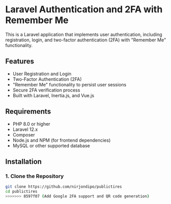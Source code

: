 # Laravel Authentication and 2FA with Remember Me

This is a Laravel application that implements user authentication, including registration, login, and two-factor authentication (2FA) with "Remember Me" functionality.

## Features

- User Registration and Login
- Two-Factor Authentication (2FA)
- "Remember Me" functionality to persist user sessions
- Secure 2FA verification process
- Built with Laravel, Inertia.js, and Vue.js

## Requirements

- PHP 8.0 or higher
- Laravel 12.x
- Composer
- Node.js and NPM (for frontend dependencies)
- MySQL or other supported database

## Installation

### 1. Clone the Repository

```bash
git clone https://github.com/nirjondipo/publictires
cd publictires
>>>>>>> 8597f07 (Add Google 2FA support and QR code generation)
